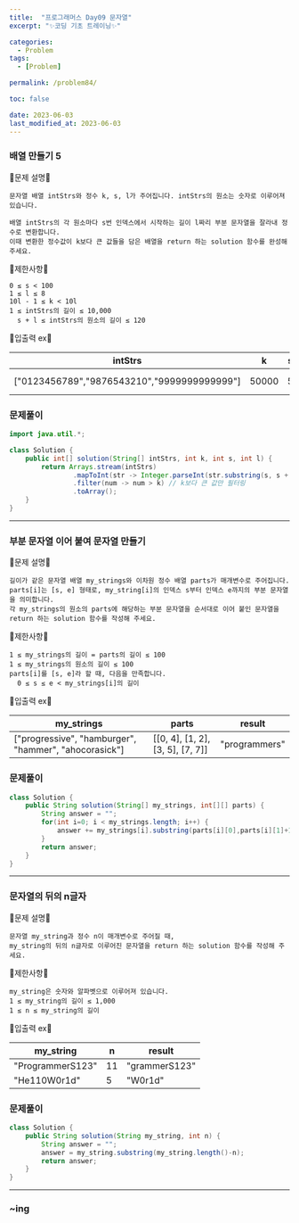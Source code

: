 ```yaml
---
title:  "프로그래머스 Day09 문자열"
excerpt: "✨코딩 기초 트레이닝✨"

categories:
  - Problem
tags:
  - [Problem]

permalink: /problem84/

toc: false

date: 2023-06-03
last_modified_at: 2023-06-03
---
```


### 배열 만들기 5

💫문제 설명💫

```
문자열 배열 intStrs와 정수 k, s, l가 주어집니다. intStrs의 원소는 숫자로 이루어져 있습니다.

배열 intStrs의 각 원소마다 s번 인덱스에서 시작하는 길이 l짜리 부분 문자열을 잘라내 정수로 변환합니다. 
이때 변환한 정수값이 k보다 큰 값들을 담은 배열을 return 하는 solution 함수를 완성해 주세요.
```

💫제한사항💫

```
0 ≤ s < 100
1 ≤ l ≤ 8
10l - 1 ≤ k < 10l
1 ≤ intStrs의 길이 ≤ 10,000
  s + l ≤ intStrs의 원소의 길이 ≤ 120
```

💫입출력 ex💫

|intStrs|k|s|l|result|
|---|---|---|---|---|
|["0123456789","9876543210","9999999999999"]|50000|5|5|[56789, 99999]|

### 문제풀이

```java
import java.util.*;

class Solution {
    public int[] solution(String[] intStrs, int k, int s, int l) {
        return Arrays.stream(intStrs)
                .mapToInt(str -> Integer.parseInt(str.substring(s, s + l)))
                .filter(num -> num > k) // k보다 큰 값만 필터링
                .toArray();
    }
}
```

<hr>

### 부분 문자열 이어 붙여 문자열 만들기

💫문제 설명💫

```
길이가 같은 문자열 배열 my_strings와 이차원 정수 배열 parts가 매개변수로 주어집니다.
parts[i]는 [s, e] 형태로, my_string[i]의 인덱스 s부터 인덱스 e까지의 부분 문자열을 의미합니다. 
각 my_strings의 원소의 parts에 해당하는 부분 문자열을 순서대로 이어 붙인 문자열을 return 하는 solution 함수를 작성해 주세요.
```

💫제한사항💫

```
1 ≤ my_strings의 길이 = parts의 길이 ≤ 100
1 ≤ my_strings의 원소의 길이 ≤ 100
parts[i]를 [s, e]라 할 때, 다음을 만족합니다.
  0 ≤ s ≤ e < my_strings[i]의 길이
```

💫입출력 ex💫

|my_strings|parts|result|
|---|---|---|
|["progressive", "hamburger", "hammer", "ahocorasick"]|[[0, 4], [1, 2], [3, 5], [7, 7]]|"programmers"|

### 문제풀이

```java
class Solution {
    public String solution(String[] my_strings, int[][] parts) {
        String answer = "";
        for(int i=0; i < my_strings.length; i++) {
            answer += my_strings[i].substring(parts[i][0],parts[i][1]+1);
        }
        return answer;
    }
}
```

<hr>

### 문자열의 뒤의 n글자

💫문제 설명💫

```
문자열 my_string과 정수 n이 매개변수로 주어질 때, 
my_string의 뒤의 n글자로 이루어진 문자열을 return 하는 solution 함수를 작성해 주세요.
```

💫제한사항💫

```
my_string은 숫자와 알파벳으로 이루어져 있습니다.
1 ≤ my_string의 길이 ≤ 1,000
1 ≤ n ≤ my_string의 길이
```

💫입출력 ex💫

|my_string|n|result|
|---|---|---|
|"ProgrammerS123"|11|"grammerS123"|
|"He110W0r1d"|5|"W0r1d"|

### 문제풀이

```java
class Solution {
    public String solution(String my_string, int n) {
        String answer = "";
        answer = my_string.substring(my_string.length()-n);
        return answer;
    }
}
```

<hr>

### ~ing


